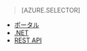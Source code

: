 > [AZURE.SELECTOR]
- [ポータル](../articles/media-services/media-services-portal-live-passthrough-get-started.md)
- [.NET](../articles/media-services/media-services-dotnet-live-encode-with-onpremises-encoders.md)
- [REST API](https://msdn.microsoft.com/library/azure/dn783458.aspx)

<!---HONumber=AcomDC_0921_2016-->